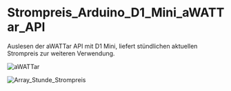 # Strompreis_Arduino_D1_Mini_aWATTar_API
Auslesen der aWATTar API mit D1 Mini, liefert stündlichen aktuellen Strompreis zur weiteren Verwendung.

![aWATTar](https://github.com/duese1981/Strompreis_Arduino_D1_Mini_aWATTar_API/assets/142802395/6b047058-fc72-4e90-9e70-f4e403afb578)

![Array_Stunde_Strompreis](https://github.com/duese1981/Strompreis_Arduino_D1_Mini_aWATTar_API/assets/142802395/26f88d7b-16cf-4cad-8484-f42ca90b68fe)

